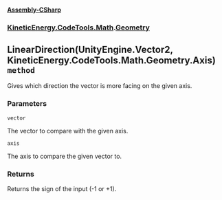 #### [Assembly-CSharp](./Assembly-CSharp.md 'Assembly-CSharp')
### [KineticEnergy.CodeTools.Math](./Assembly-CSharp.md#KineticEnergy-CodeTools-Math 'KineticEnergy.CodeTools.Math').[Geometry](./KineticEnergy-CodeTools-Math-Geometry.md 'KineticEnergy.CodeTools.Math.Geometry')
## LinearDirection(UnityEngine.Vector2, KineticEnergy.CodeTools.Math.Geometry.Axis) `method`
Gives which direction the vector is more facing on the given axis.
### Parameters

<a name='KineticEnergy-CodeTools-Math-Geometry-LinearDirection(UnityEngine-Vector2-_KineticEnergy-CodeTools-Math-Geometry-Axis)-vector'></a>
`vector`

The vector to compare with the given axis.

<a name='KineticEnergy-CodeTools-Math-Geometry-LinearDirection(UnityEngine-Vector2-_KineticEnergy-CodeTools-Math-Geometry-Axis)-axis'></a>
`axis`

The axis to compare the given vector to.
### Returns
Returns the sign of the input (-1 or +1).
